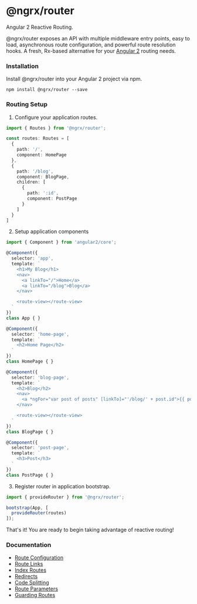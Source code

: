 # @ngrx/router
Angular 2 Reactive Routing.

@ngrx/router exposes an API with multiple middleware entry points, easy to load, asynchronous route configuration, and powerful route resolution hooks. A fresh, Rx-based alternative for your [Angular 2](https://angular.io/) routing needs.


### Installation
Install @ngrx/router into your Angular 2 project via npm.

```
npm install @ngrx/router --save
```

### Routing Setup

1. Configure your application routes.

  ```ts
  import { Routes } from '@ngrx/router';

  const routes: Routes = [
    {
      path: '/',
      component: HomePage
    },
    {
      path: '/blog',
      component: BlogPage,
      children: [
        {
          path: ':id',
          component: PostPage
        }
      ]
    }
  ]
  ```
2. Setup application components

  ```ts
  import { Component } from 'angular2/core';

  @Component({
    selector: 'app',
    template: `
      <h1>My Blog</h1>
      <nav>
        <a linkTo="/">Home</a>
        <a linkTo="/blog">Blog</a>
      </nav>

      <route-view></route-view>
    `
  })
  class App { }

  @Component({
    selector: 'home-page',
    template: `
      <h2>Home Page</h2>
    `
  })
  class HomePage { }

  @Component({
    selector: 'blog-page',
    template: `
      <h2>Blog</h2>
      <nav>
        <a *ngFor="var post of posts" [linkTo]="'/blog/' + post.id">{{ post.title }}</a>
      </nav>

      <route-view></route-view>
    `
  })
  class BlogPage { }

  @Component({
    selector: 'post-page',
    template: `
      <h3>Post</h3>
    `
  })
  class PostPage { }
  ```
3. Register router in application bootstrap.

  ```ts
  import { provideRouter } from '@ngrx/router';

  bootstrap(App, [
    provideRouter(routes)
  ]);
  ```

That's it! You are ready to begin taking advantage of reactive routing!

### Documentation

* [Route Configuration](route.md)
* [Route Links](links.md)
* [Index Routes](index-route.md)
* [Redirects](redirect.md)
* [Code Splitting](code-splitting.md)
* [Route Parameters](route-params.md)
* [Guarding Routes](guards.md)
